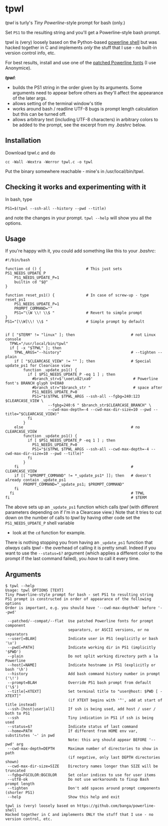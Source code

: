 # tpwl

*tpwl* is turly's _Tiny Powerline_-style prompt for bash (only.)

Set `PS1` to the resulting string and you'll get a Powerline-style bash prompt.

tpwl is (very) loosely based on the Python-based [powerline shell](https://github.com/banga/powerline-shell) 
but was hacked together in C and implements _only_ the stuff that I use - no built-in version control info, etc.

For best results, install and use one of the [patched Powerline fonts](https://github.com/powerline/fonts) (I use Anonymice).

_**tpwl**_:
* builds the PS1 string in the order given by its arguments.  Some arguments need to appear before others 
  as they'll affect the appearance of the later args.
* allows setting of the terminal window's title 
* works around bash / readline UTF-8 bugs is prompt length calculation but this can be turned off.
* allows arbitrary text (including UTF-8 characters) in arbitrary colors to be added to the prompt, 
  see the excerpt from my _.bashrc_ below.


## Installation
Download tpwl.c and do
```
cc -Wall -Wextra -Werror tpwl.c -o tpwl
```
Put the binary somewhere reachable - mine's in /usr/local/bin/tpwl.

## Checking it works and experimenting with it

In bash, type
```
PS1=$(tpwl --ssh-all --history --pwd --title)
```
and note the changes in your prompt.  `tpwl --help` will show you all the options.

## Usage

If you're happy with it, you could add something like this to your _.bashrc_:
```
#!/bin/bash

function cd () {                    # This just sets PS1_NEEDS_UPDATE_P
    PS1_NEEDS_UPDATE_P=1
    builtin cd "$@"
}

function reset_ps1() {              # In case of screw-up - type reset_ps1
    PS1_NEEDS_UPDATE_P=1
    PROMPT_COMMAND=""
    PS1="\\W \\! \\$ "              # Revert to simple prompt
}
PS1="[\\W]\\! \\$ "                 # Simple prompt by default


if [ "$TERM" != "linux" ]; then                         # not Linux console
  TPWL="/usr/local/bin/tpwl"
  if [ -x "$TPWL" ]; then
    TPWL_ARGS="--history"                               # --tighten --plain
    if [ "$CLEARCASE_VIEW" != "" ]; then                # Special update_ps1 for Clearcase view
        function _update_ps1() {
          if [ $PS1_NEEDS_UPDATE_P -eq 1 ] ; then
            #branch_str=$'\xee\x82\xa0'                  # Powerline font's BRANCH glyph U+E0A0
            #branch_str="$branch_str "                   # space after
            PS1_NEEDS_UPDATE_P=0
            PS1="$($TPWL $TPWL_ARGS --ssh-all --fgbg=240:123 $CLEARCASE_VIEW \
                   --fgbg=240:6 " $branch_str$CLEARCASE_BRANCH" \
                   --cwd-max-depth=-4 --cwd-max-dir-size=10 --pwd --title=^$CLEARCASE_VIEW)"
          fi
        }
    else                                                # no CLEARCASE_VIEW
        function _update_ps1() {
          if [ $PS1_NEEDS_UPDATE_P -eq 1 ] ; then
            PS1_NEEDS_UPDATE_P=0
            PS1="$($TPWL $TPWL_ARGS --ssh-all --cwd-max-depth=-4 --cwd-max-dir-size=10 --pwd --title)"
          fi
        }
    fi                                                  # CLEARCASE_VIEW
    if [[ "$PROMPT_COMMAND" != *_update_ps1* ]]; then   # doesn't already contain _update_ps1
        PROMPT_COMMAND="_update_ps1; $PROMPT_COMMAND"
    fi
  fi                                                    # TPWL
fi                                                      # $TERM
```
The above sets up an `_update_ps1` function which calls _tpwl_ (with 
different parameters depending on if I'm in a Clearcase view.)
Note that it tries to cut down on the number of calls to _tpwl_ by 
having other code set the `PS1_NEEDS_UPDATE_P` shell variable 
- look at the `cd` function for example. 

There is nothing stopping you from having an `_update_ps1` function 
that *always* calls _tpwl_ - the overhead of calling it is pretty small.
Indeed if you want to use the `--status=$?` argument (which applies a 
different color to the prompt if the last command failed), you _have_ 
to call it every time.

## Arguments
```
$ tpwl --help
Usage: tpwl OPTIONS [TEXT]
Tiny Powerline-style prompt for bash - set PS1 to resulting string
PS1 prompt is constructed in order of appearance of the following options
Order is important, e.g. you should have '--cwd-max-depth=N' before '--pwd'

 --patched/--compat/--flat  Use patched Powerline fonts for prompt component
                            separators, or ASCII versions, or no separators
 --user[=BLAH]              Indicate user in PS1 (explicitly or bash '\u')
 --pwd[=PATH]               Indicate working dir in PS1 (implicitly '$PWD')
 --plain                    Do not split working directory path a la Powerline
 --host[=NAME]              Indicate hostname in PS1 (explicitly or bash '\h')
 --history                  Add bash command history number in prompt ('\!')
 --prompt=BLAH              Override PS1 bash prompt from default ('\$')
 --title[=XTEXT]            Set terminal title to "user@host: $PWD [ - XTEXT]"
                            (if XTEXT begins with '^', add at start of title instead)
 --ssh-[host|user|all]      If ssh is being used, add host / user / both to PS1
 --ssh                      Tiny indication in PS1 if ssh is being used
 --status=$?                Indicate status of last command
 --home=PATH                If different from HOME env var, substitutes '~' in pwd
                            Note: this arg should appear BEFORE '--pwd' arg
 --cwd-max-depth=DEPTH      Maximum number of directories to show in path
                            (if negative, only last DEPTH directories shown)
 --cwd-max-dir-size=SIZE    Directory names longer than SIZE will be truncated
 --fgbg=FGCOLOR:BGCOLOR     Set color indices to use for user items
 --utf8-ok                  Do not use workarounds to fixup Bash prompt length
 --tighten                  Don't add spaces around prompt components (shorter PS1)
 --help                     Show this help and exit

tpwl is (very) loosely based on https://github.com/banga/powerline-shell
Hacked together in C and implements ONLY the stuff that I use - no version control, etc.
```

